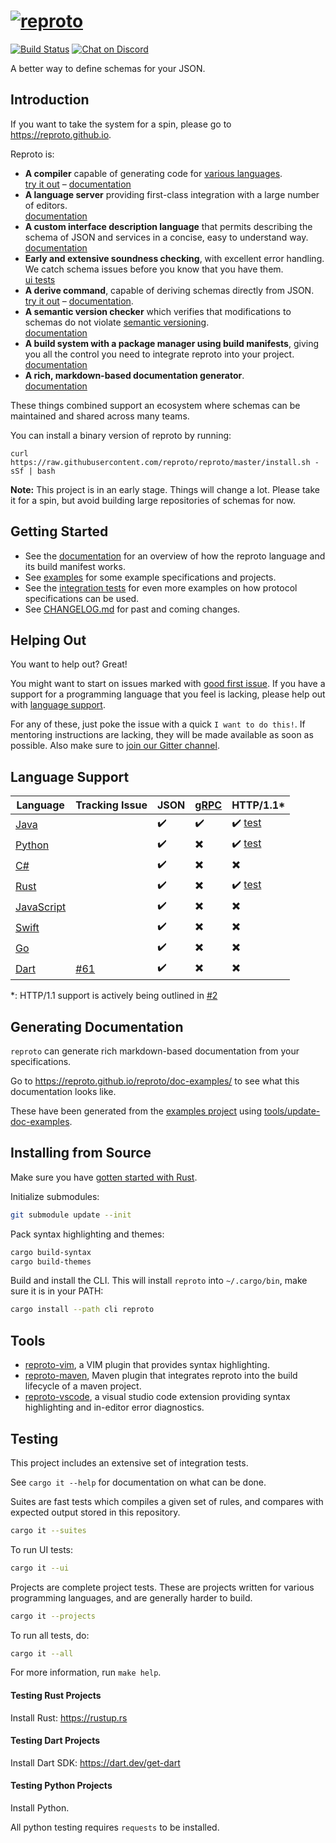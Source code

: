 # [![reproto](/gfx/logo.128.png?raw=true "reproto")](https://github.com/reproto)

[![Build Status][github-badge]][github-action]
[![Chat on Discord][discord-badge]][discord-url]

[github-badge]: https://github.com/reproto/reproto/workflows/Rust/badge.svg
[github-action]: https://github.com/reproto/reproto/actions
[discord-badge]: https://img.shields.io/discord/558644981137670144.svg?logo=discord&style=flat-square
[discord-url]: https://discord.gg/v5AeNkT

A better way to define schemas for your JSON.

## Introduction

If you want to take the system for a spin, please go to <https://reproto.github.io>.

Reproto is:

* **A compiler** capable of generating code for [various languages].<br />
  [try it out][trycompiler] &ndash; [documentation][langsupport]
* **A language server** providing first-class integration with a large number of editors.<br />
  [documentation][langserver]
* **A custom interface description language** that permits describing the schema of JSON and
  services in a concise, easy to understand way.<br />
  [documentation][idl]
* **Early and extensive soundness checking**, with excellent error handling. We catch schema issues
  before you know that you have them.<br />
  [ui tests](/it/ui/checks)
* **A derive command**, capable of deriving schemas directly from JSON.<br />
  [try it out][tryderive] &ndash; [documentation][derive].
* **A semantic version checker** which verifies that modifications to schemas do not violate
  [semantic versioning].<br />
  [documentation][semver]
* **A build system with a package manager using build manifests**, giving you all the control you
  need to integrate reproto into your project.<br />
  [documentation][build manifests]
* **A rich, markdown-based documentation generator**.<br />
  [documentation][docgen]

These things combined support an ecosystem where schemas can be maintained and shared across
many teams.

You can install a binary version of reproto by running:

```
curl https://raw.githubusercontent.com/reproto/reproto/master/install.sh -sSf | bash
```

**Note:** This project is in an early stage. Things will change a lot. Please take it for a spin,
but avoid building large repositories of schemas for now.

[idl]: /doc/spec.md
[derive]: /doc/derive.md
[various languages]: #language-support
[langsupport]: /doc/usage/language-support.md
[semver]: /doc/semck.md
[semantic versioning]: https://semver.org
[docgen]: #generating-documentation
[central repository]: https://github.com/reproto/reproto-index
[build manifests]: /doc/manifest.md
[stdweb]: https://github.com/koute/stdweb
[trycompiler]: https://reproto.github.io/?input=reproto&output=java&package=example.type
[langserver]: /doc/usage/language-server.md
[tryderive]: https://reproto.github.io/?input=json&output=java&package=example.type

## Getting Started

* See the [documentation] for an overview of how the reproto language and its build manifest works.
* See [examples] for some example specifications and projects.
* See the [integration tests] for even more examples on how protocol specifications can be used.
* See [CHANGELOG.md] for past and coming changes.

[documentation]: /doc/README.md
[examples]: /examples
[integration tests]: /it
[CHANGELOG.md]: /CHANGELOG.md

## Helping Out

You want to help out? Great!

You might want to start on issues marked with [good first issue].
If you have a support for a programming language that you feel is lacking, please help out with
[language support].

For any of these, just poke the issue with a quick `I want to do this!`.
If mentoring instructions are lacking, they will be made available as soon as possible.
Also make sure to [join our Gitter channel].

[good first issue]: https://github.com/reproto/reproto/issues?q=is%3Aissue+is%3Aopen+label%3A%22good+first+issue%22
[language support]: https://github.com/reproto/reproto/issues?q=is%3Aissue+is%3Aopen+label%3Alang-support
[join our Gitter channel]: https://gitter.im/reproto/reproto

## Language Support

| Language     | Tracking Issue | JSON | [gRPC] | HTTP/1.1*                  |
|--------------|----------------|------|--------|----------------------------|
| [Java]       |                | ✔️    | ✔️      | ✔️  [test][java-http]       |
| [Python]     |                | ✔️    | ✖️      | ✔️  [test][python-requests] |
| [C#]         |                | ✔️    | ✖️      | ✖️                          |
| [Rust]       |                | ✔️    | ✖️      | ✔️  [test][rust-reqwest]    |
| [JavaScript] |                | ✔️    | ✖️      | ✖️                          |
| [Swift]      |                | ✔️    | ✖️      | ✖️                          |
| [Go]         |                | ✔️    | ✖️      | ✖️                          |
| [Dart]       | [#61]          | ✔️    | ✖️      | ✖️                          |

[#61]: https://github.com/reproto/reproto/issues/61
*: HTTP/1.1 support is actively being outlined in [#2](https://github.com/reproto/reproto/issues/2)

[Java]: /doc/usage/language-support.md#java
[Python]: /doc/usage/language-support.md#python
[C#]: /doc/usage/language-support.md#csharp
[Rust]: /doc/usage/language-support.md#rust
[JavaScript]: /doc/usage/language-support.md#javascript
[Swift]: /doc/usage/language-support.md#swift
[Go]: /doc/usage/language-support.md#go
[Dart]: /doc/usage/language-support.md#dart
[gRPC]: https://grpc.io
[java-http]: /it/java_okhttp2/proto/test.reproto
[python-requests]: /it/python_requests/proto/test.reproto
[rust-reqwest]: /it/rust_reqwest/proto/test.reproto

## Generating Documentation

`reproto` can generate rich markdown-based documentation from your specifications.

Go to <https://reproto.github.io/reproto/doc-examples/> to see what this documentation looks like.

These have been generated from the [examples project] using [tools/update-doc-examples].

[examples project]: /examples/
[tools/update-doc-examples]: /tools/update-doc-examples

## Installing from Source

Make sure you have [gotten started with Rust][rust-get-started].

Initialize submodules:

```bash
git submodule update --init
```

Pack syntax highlighting and themes:

```bash
cargo build-syntax
cargo build-themes
```

Build and install the CLI.
This will install `reproto` into `~/.cargo/bin`, make sure it is in your PATH:

```bash
cargo install --path cli reproto
```

[rust-get-started]: https://rustup.rs

## Tools

* [reproto-vim], a VIM plugin that provides syntax highlighting.
* [reproto-maven], Maven plugin that integrates reproto into the build lifecycle of a maven project.
* [reproto-vscode], a visual studio code extension providing syntax highlighting and in-editor error diagnostics.

[reproto-vim]: https://github.com/reproto/reproto-vim
[reproto-maven]: https://github.com/reproto/reproto-maven-plugin
[reproto-vscode]: https://github.com/reproto/reproto-vscode

## Testing

This project includes an extensive set of integration tests.

See `cargo it --help` for documentation on what can be done.

Suites are fast tests which compiles a given set of rules, and compares with expected output stored
in this repository.

```bash
cargo it --suites
```

To run UI tests:

```bash
cargo it --ui
```

Projects are complete project tests.
These are projects written for various programming languages, and are generally harder to build.

```bash
cargo it --projects
```

To run all tests, do:

```bash
cargo it --all
```

For more information, run `make help`.

#### Testing Rust Projects

Install Rust: https://rustup.rs

#### Testing Dart Projects

Install Dart SDK: https://dart.dev/get-dart

#### Testing Python Projects

Install Python.

All python testing requires `requests` to be installed.
